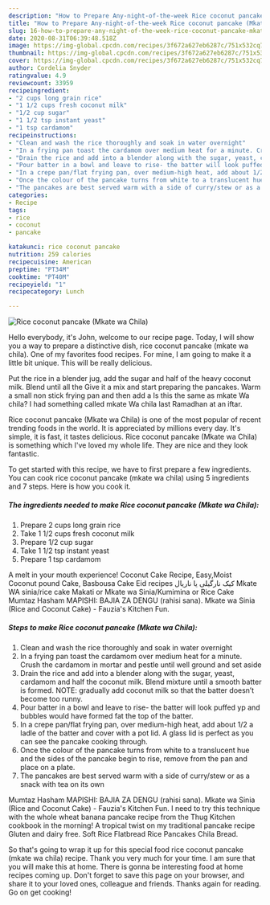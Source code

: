 ```yaml
---
description: "How to Prepare Any-night-of-the-week Rice coconut pancake (Mkate wa Chila)"
title: "How to Prepare Any-night-of-the-week Rice coconut pancake (Mkate wa Chila)"
slug: 16-how-to-prepare-any-night-of-the-week-rice-coconut-pancake-mkate-wa-chila
date: 2020-08-31T06:39:48.518Z
image: https://img-global.cpcdn.com/recipes/3f672a627eb6287c/751x532cq70/rice-coconut-pancake-mkate-wa-chila-recipe-main-photo.jpg
thumbnail: https://img-global.cpcdn.com/recipes/3f672a627eb6287c/751x532cq70/rice-coconut-pancake-mkate-wa-chila-recipe-main-photo.jpg
cover: https://img-global.cpcdn.com/recipes/3f672a627eb6287c/751x532cq70/rice-coconut-pancake-mkate-wa-chila-recipe-main-photo.jpg
author: Cordelia Snyder
ratingvalue: 4.9
reviewcount: 33959
recipeingredient:
- "2 cups long grain rice"
- "1 1/2 cups fresh coconut milk"
- "1/2 cup sugar"
- "1 1/2 tsp instant yeast"
- "1 tsp cardamom"
recipeinstructions:
- "Clean and wash the rice thoroughly and soak in water overnight"
- "In a frying pan toast the cardamom over medium heat for a minute. Crush the cardamom in mortar and pestle until well ground and set aside"
- "Drain the rice and add into a blender along with the sugar, yeast, cardamom and half the coconut milk. Blend mixture until a smooth batter is formed. NOTE: gradually add coconut milk so that the batter doesn’t become too runny."
- "Pour batter in a bowl and leave to rise- the batter will look puffed yp and bubbles would have formed fat the top of the batter."
- "In a crepe pan/flat frying pan, over medium-high heat, add about 1/2 a ladle of the batter and cover with a pot lid. A glass lid is perfect as you can see the pancake cooking through."
- "Once the colour of the pancake turns from white to a translucent hue and the sides of the pancake begin to rise, remove from the pan and place on a plate."
- "The pancakes are best served warm with a side of curry/stew or as a snack with tea on its own"
categories:
- Recipe
tags:
- rice
- coconut
- pancake

katakunci: rice coconut pancake 
nutrition: 259 calories
recipecuisine: American
preptime: "PT34M"
cooktime: "PT40M"
recipeyield: "1"
recipecategory: Lunch

---
```



![Rice coconut pancake (Mkate wa Chila)](https://img-global.cpcdn.com/recipes/3f672a627eb6287c/751x532cq70/rice-coconut-pancake-mkate-wa-chila-recipe-main-photo.jpg)

Hello everybody, it's John, welcome to our recipe page. Today, I will show you a way to prepare a distinctive dish, rice coconut pancake (mkate wa chila). One of my favorites food recipes. For mine, I am going to make it a little bit unique. This will be really delicious.

Put the rice in a blender jug, add the sugar and half of the heavy coconut milk. Blend until all the Give it a mix and start preparing the pancakes. Warm a small non stick frying pan and then add a Is this the same as mkate Wa chila? I had something called mkate Wa chila last Ramadhan at an iftar.

Rice coconut pancake (Mkate wa Chila) is one of the most popular of recent trending foods in the world. It is appreciated by millions every day. It's simple, it is fast, it tastes delicious. Rice coconut pancake (Mkate wa Chila) is something which I've loved my whole life. They are nice and they look fantastic.


To get started with this recipe, we have to first prepare a few ingredients. You can cook rice coconut pancake (mkate wa chila) using 5 ingredients and 7 steps. Here is how you cook it.

<!--inarticleads1-->

##### The ingredients needed to make Rice coconut pancake (Mkate wa Chila):

1. Prepare 2 cups long grain rice
1. Take 1 1/2 cups fresh coconut milk
1. Prepare 1/2 cup sugar
1. Take 1 1/2 tsp instant yeast
1. Prepare 1 tsp cardamom


A melt in your mouth experience! Coconut Cake Recipe, Easy,Moist Coconut pound Cake, Basbousa Cake Eid recipes کیک نارگیلی یا ناریال Mkate WA sinia/rice cake Makati or Mkate wa Sinia/Kumimina or Rice Cake Mumtaz Hasham MAPISHI: BAJIA ZA DENGU (rahisi sana). Mkate wa Sinia (Rice and Coconut Cake) - Fauzia&#39;s Kitchen Fun. 

<!--inarticleads2-->

##### Steps to make Rice coconut pancake (Mkate wa Chila):

1. Clean and wash the rice thoroughly and soak in water overnight
1. In a frying pan toast the cardamom over medium heat for a minute. Crush the cardamom in mortar and pestle until well ground and set aside
1. Drain the rice and add into a blender along with the sugar, yeast, cardamom and half the coconut milk. Blend mixture until a smooth batter is formed. NOTE: gradually add coconut milk so that the batter doesn’t become too runny.
1. Pour batter in a bowl and leave to rise- the batter will look puffed yp and bubbles would have formed fat the top of the batter.
1. In a crepe pan/flat frying pan, over medium-high heat, add about 1/2 a ladle of the batter and cover with a pot lid. A glass lid is perfect as you can see the pancake cooking through.
1. Once the colour of the pancake turns from white to a translucent hue and the sides of the pancake begin to rise, remove from the pan and place on a plate.
1. The pancakes are best served warm with a side of curry/stew or as a snack with tea on its own


Mumtaz Hasham MAPISHI: BAJIA ZA DENGU (rahisi sana). Mkate wa Sinia (Rice and Coconut Cake) - Fauzia&#39;s Kitchen Fun. I need to try this technique with the whole wheat banana pancake recipe from the Thug Kitchen cookbook in the morning! A tropical twist on my traditional pancake recipe Gluten and dairy free. Soft Rice Flatbread Rice Pancakes Chila Bread. 

So that's going to wrap it up for this special food rice coconut pancake (mkate wa chila) recipe. Thank you very much for your time. I am sure that you will make this at home. There is gonna be interesting food at home recipes coming up. Don't forget to save this page on your browser, and share it to your loved ones, colleague and friends. Thanks again for reading. Go on get cooking!
